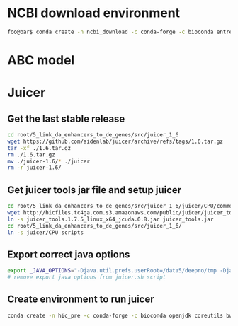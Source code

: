 # NCBI download environment

```bash
foo@bar$ conda create -n ncbi_download -c conda-forge -c bioconda entrez-direct sra-tools
```
# ABC model


# Juicer

## Get the last stable release
```bash
cd root/5_link_da_enhancers_to_de_genes/src/juicer_1_6
wget https://github.com/aidenlab/juicer/archive/refs/tags/1.6.tar.gz
tar -xf ./1.6.tar.gz
rm ./1.6.tar.gz
mv ./juicer-1.6/* ./juicer
rm -r juicer-1.6/
```

## Get juicer tools jar file and setup juicer
```bash
cd root/5_link_da_enhancers_to_de_genes/src/juicer_1_6/juicer/CPU/common
wget http://hicfiles.tc4ga.com.s3.amazonaws.com/public/juicer/juicer_tools.1.7.5_linux_x64_jcuda.0.8.jar
ln -s juicer_tools.1.7.5_linux_x64_jcuda.0.8.jar juicer_tools.jar
cd root/5_link_da_enhancers_to_de_genes/src/juicer_1_6/
ln -s juicer/CPU scripts
``` 

## Export correct java options 
```bash
export _JAVA_OPTIONS="-Djava.util.prefs.userRoot=/data5/deepro/tmp -Djava.util.prefs.systemRoot=/data5/deepro/tmp -Duser.home=/data5/deepro/tmp -Djava.library.path=/data5/deepro/starrseq/papers/results/5_link_da_enhancers_to_de_genes/src/juicer_1_6/juicer/CPU/common -Xmx128g -Xms49152m"
# remove export java options from juicer.sh script
```

## Create environment to run juicer
```bash
conda create -n hic_pre -c conda-forge -c bioconda openjdk coreutils bwa
```
